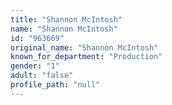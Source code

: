 ```yaml
---
title: "Shannon McIntosh"
name: "Shannon McIntosh"
id: "963669"
original_name: "Shannon McIntosh"
known_for_department: "Production"
gender: "1"
adult: "false"
profile_path: "null"
---
```

